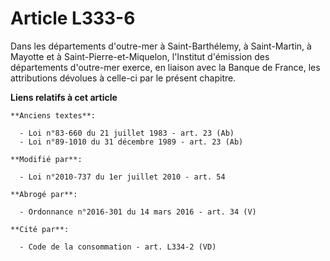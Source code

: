 # Article L333-6

Dans les départements d'outre-mer à Saint-Barthélemy, à Saint-Martin, à Mayotte et à Saint-Pierre-et-Miquelon, l'Institut
d'émission des départements d'outre-mer exerce, en liaison avec la Banque de France, les attributions dévolues à celle-ci par
le présent chapitre.

**Liens relatifs à cet article**

	**Anciens textes**:

	  - Loi n°83-660 du 21 juillet 1983 - art. 23 (Ab)
	  - Loi n°89-1010 du 31 décembre 1989 - art. 23 (Ab)

	**Modifié par**:

	  - Loi n°2010-737 du 1er juillet 2010 - art. 54

	**Abrogé par**:

	  - Ordonnance n°2016-301 du 14 mars 2016 - art. 34 (V)

	**Cité par**:

	  - Code de la consommation - art. L334-2 (VD)
